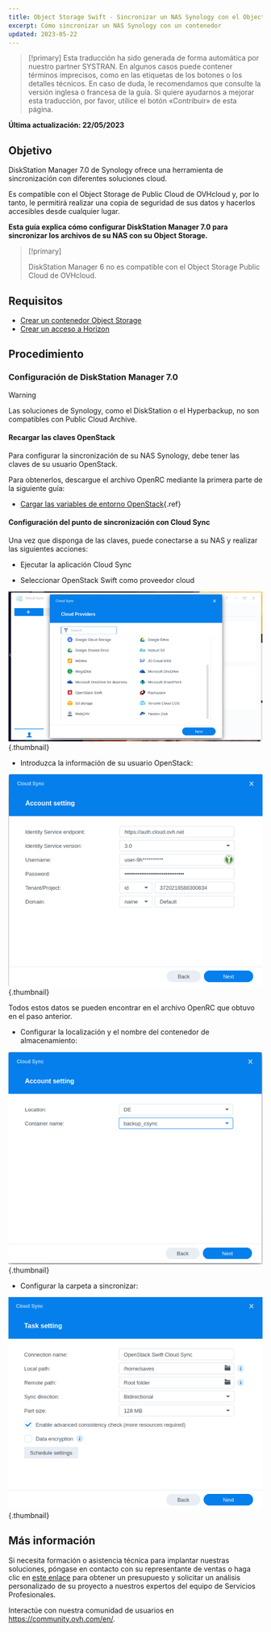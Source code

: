 ```yaml
---
title: Object Storage Swift - Sincronizar un NAS Synology con el Object Storage
excerpt: Cómo sincronizar un NAS Synology con un contenedor
updated: 2023-05-22
---
```


> [!primary]
> Esta traducción ha sido generada de forma automática por nuestro partner SYSTRAN. En algunos casos puede contener términos imprecisos, como en las etiquetas de los botones o los detalles técnicos. En caso de duda, le recomendamos que consulte la versión inglesa o francesa de la guía. Si quiere ayudarnos a mejorar esta traducción, por favor, utilice el botón «Contribuir» de esta página.
>

**Última actualización: 22/05/2023**

## Objetivo

DiskStation Manager 7.0 de Synology ofrece una herramienta de sincronización con diferentes soluciones cloud.

Es compatible con el Object Storage de Public Cloud de OVHcloud y, por lo tanto, le permitirá realizar una copia de seguridad de sus datos y hacerlos accesibles desde cualquier lugar.

**Esta guía explica cómo configurar DiskStation Manager 7.0 para sincronizar los archivos de su NAS con su Object Storage.**

> [!primary]
>
> DiskStation Manager 6 no es compatible con el Object Storage Public Cloud de OVHcloud.
>

## Requisitos

- [Crear un contenedor Object Storage](/pages/cloud/storage/object_storage/pcs_create_container)
- [Crear un acceso a Horizon](/pages/platform/public-cloud/create_and_delete_a_user#requisitos)

## Procedimiento

### Configuración de DiskStation Manager 7.0

> [!warning]
>
> Las soluciones de Synology, como el DiskStation o el Hyperbackup, no son compatibles con Public Cloud Archive.
>

#### Recargar las claves OpenStack

Para configurar la sincronización de su NAS Synology, debe tener las claves de su usuario OpenStack.

Para obtenerlos, descargue el archivo OpenRC mediante la primera parte de la siguiente guía:

- [Cargar las variables de entorno OpenStack](/pages/platform/public-cloud/loading_openstack_environment_variables#paso-1-obtener-las-variables){.ref}

#### Configuración del punto de sincronización con Cloud Sync

Una vez que disponga de las claves, puede conectarse a su NAS y realizar las siguientes acciones:

- Ejecutar la aplicación Cloud Sync

- Seleccionar OpenStack Swift como proveedor cloud

![public-cloud](images/DSM7_1.png){.thumbnail}

- Introduzca la información de su usuario OpenStack:

![public-cloud](images/DSM7_2.png){.thumbnail}

Todos estos datos se pueden encontrar en el archivo OpenRC que obtuvo en el paso anterior.

- Configurar la localización y el nombre del contenedor de almacenamiento:

![public-cloud](images/DSM7_3.png){.thumbnail}

- Configurar la carpeta a sincronizar:

![public-cloud](images/DSM7_4.png){.thumbnail}

## Más información

Si necesita formación o asistencia técnica para implantar nuestras soluciones, póngase en contacto con su representante de ventas o haga clic en [este enlace](https://www.ovhcloud.com/es-es/professional-services/) para obtener un presupuesto y solicitar un análisis personalizado de su proyecto a nuestros expertos del equipo de Servicios Profesionales.

Interactúe con nuestra comunidad de usuarios en <https://community.ovh.com/en/>.